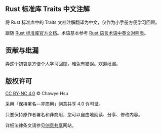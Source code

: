 Rust 标准库 Traits 中文注解
---

将 Rust 标准库中的 Traits 文档注解翻译为中文，仅作为小手册方便学习回顾。

跟随 [Rust 标准库官方文档][1]。术语基本参考 [Rust 语言术语中英文对照表][2]。

## 贡献与纰漏

弄这个初衷是方便个人学习回顾，难免有错误。欢迎纰漏。

## 版权许可

[CC BY-NC 4.0](license) © Chawye Hsu

采用「保持署名—非商用」创意共享 4.0 许可证。

只要保持原作者署名和非商用，您可以自由地阅读、分享、修改内容。

详细法律条文请参见[创意共享][3]网站。

[1]: https://doc.rust-lang.org/std/
[2]: https://github.com/rust-lang-cn/english-chinese-glossary-of-rust
[3]: http://creativecommons.org/licenses/by-nc/4.0/
